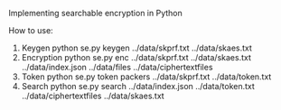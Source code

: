 Implementing searchable encryption in Python

How to use:

1. Keygen
python se.py keygen ../data/skprf.txt ../data/skaes.txt
2. Encryption
python se.py enc ../data/skprf.txt ../data/skaes.txt ../data/index.json ../data/files ../data/ciphertextfiles
3. Token
python se.py token packers ../data/skprf.txt ../data/token.txt
4. Search
python se.py search ../data/index.json ../data/token.txt ../data/ciphertextfiles ../data/skaes.txt
